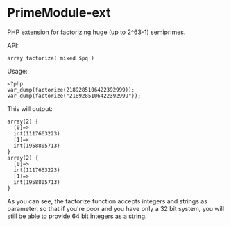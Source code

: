 # PrimeModule-ext

PHP extension for factorizing huge (up to 2^63-1) semiprimes.

API:

```
array factorize( mixed $pq )
```

Usage:
```
<?php
var_dump(factorize(2189285106422392999));
var_dump(factorize("2189285106422392999"));
```

This will output:

```
array(2) {
  [0]=>
  int(1117663223)
  [1]=>
  int(1958805713)
}
array(2) {
  [0]=>
  int(1117663223)
  [1]=>
  int(1958805713)
}
```

As you can see, the factorize function accepts integers and strings as parameter, so that if you're poor and you have only a 32 bit system, you will still be able to provide 64 bit integers as a string.

